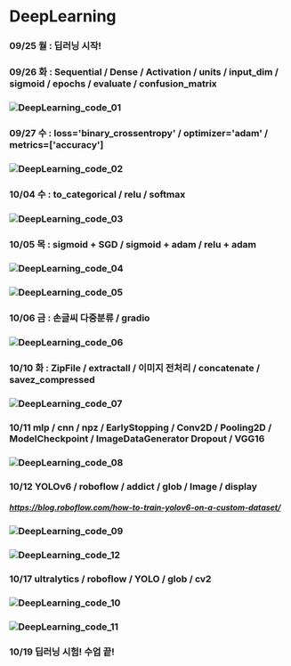 # DeepLearning

### 09/25 월 : 딥러닝 시작!
### 09/26 화 : Sequential / Dense / Activation / units / input_dim / sigmoid / epochs / evaluate / confusion_matrix
### ![DeepLearning_code_01](https://github.com/Jang-jw/DeepLearning/assets/134268098/680f1f4f-ad7d-4f10-8951-974b1d3d1dae)
### 09/27 수 : loss='binary_crossentropy' / optimizer='adam' / metrics=['accuracy'] 
### ![DeepLearning_code_02](https://github.com/Jang-jw/DeepLearning/assets/134268098/eb0b1391-61cd-4d11-bb1e-10c44115ab6d)
### 10/04 수 : to_categorical / relu / softmax
### ![DeepLearning_code_03](https://github.com/Jang-jw/DeepLearning/assets/134268098/6cb1d89f-e769-4ff6-a544-b1d7cdcf3630)
### 10/05 목 : sigmoid + SGD / sigmoid + adam / relu + adam 
### ![DeepLearning_code_04](https://github.com/Jang-jw/DeepLearning/assets/134268098/23fa584c-68d8-4870-b9dd-63c304a9e24e)
### ![DeepLearning_code_05](https://github.com/Jang-jw/DeepLearning/assets/134268098/bcd3e92e-1891-4794-8d5c-b24830ad0cda)
### 10/06 금 : 손글씨 다중분류 / gradio 
### ![DeepLearning_code_06](https://github.com/Jang-jw/DeepLearning/assets/134268098/b7144c01-d1b3-4f70-856c-63501d1a0656)
### 10/10 화 : ZipFile / extractall / 이미지 전처리 / concatenate / savez_compressed 
### ![DeepLearning_code_07](https://github.com/Jang-jw/DeepLearning/assets/134268098/00d63918-a607-4abe-be68-9773f2e16c54)
### 10/11 mlp / cnn / npz / EarlyStopping / Conv2D / Pooling2D / ModelCheckpoint / ImageDataGenerator Dropout / VGG16 
### ![DeepLearning_code_08](https://github.com/Jang-jw/DeepLearning/assets/134268098/7b30d027-8ffe-43ff-bf50-33fc8a575487)
### 10/12 YOLOv6 / roboflow / addict / glob / Image / display 
##### https://blog.roboflow.com/how-to-train-yolov6-on-a-custom-dataset/
### ![DeepLearning_code_09](https://github.com/Jang-jw/DeepLearning/assets/134268098/44ddb226-2b36-46b8-9ea2-6a615a961497)
### ![DeepLearning_code_12](https://github.com/Jang-jw/DeepLearning/assets/134268098/2ddd2b08-193f-4235-bbe2-6192c2c9e659)
### 10/17 ultralytics / roboflow / YOLO / glob / cv2 
### ![DeepLearning_code_10](https://github.com/Jang-jw/DeepLearning/assets/134268098/e8c370e3-35c4-4496-8c6c-276a0298899d)
### ![DeepLearning_code_11](https://github.com/Jang-jw/DeepLearning/assets/134268098/de604ca1-eb26-42f8-b708-e77d0c166950)
### 10/19 딥러닝 시험! 수업 끝! 
